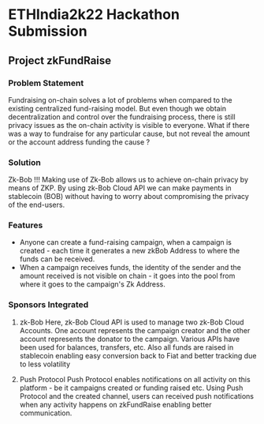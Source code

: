 # ETHIndia2k22 Hackathon Submission

## Project zkFundRaise

### Problem Statement
Fundraising on-chain solves a lot of problems when compared to the existing centralized fund-raising model. But even though we obtain decentralization and control over the fundraising process, there is still privacy issues as the on-chain activity is visible to everyone. What if there was a way to fundraise for any particular cause, but not reveal the amount or the account address funding the cause ? 

### Solution
Zk-Bob !!! Making use of Zk-Bob allows us to achieve on-chain privacy by means of ZKP. By using zk-Bob Cloud API we can make payments in stablecoin (BOB) without having to worry about compromising the privacy of the end-users. 


### Features
- Anyone can create a fund-raising campaign, when a campaign is created - each time it generates a new zkBob Address to where the funds can be received. 
- When a campaign receives funds, the identity of the sender and the amount received is not visible on chain - it goes into the pool from where it goes to the campaign's Zk Address. 

### Sponsors Integrated
1. zk-Bob
Here, zk-Bob Cloud API is used to manage two zk-Bob Cloud Accounts. One account represents the campaign creator and the other account represents the donator to the campaign. Various APIs have been used for balances, transfers, etc. Also all funds are raised in stablecoin enabling easy conversion back to Fiat and better tracking due to less volatility

2. Push Protocol
Push Protocol enables notifications on all activity on this platform - be it campaigns created or funding raised etc. Using Push Protocol and the created channel, users can received push notifications when any activity happens on zkFundRaise enabling better communication.
